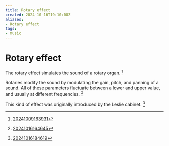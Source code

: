 ```yaml
---
title: Rotary effect
created: 2024-10-16T19:10:08Z
aliases:
- Rotary effect
tags:
- music
---
```


# Rotary effect

The rotary effect simulates the sound of a rotary organ. [^1]

Rotaries modify the sound by modulating the gain, pitch, and panning of a sound. All of these parameters fluctuate between a lower and upper value, and usually at different frequencies. [^2]

This kind of effect was originally introduced by the Leslie cabinet. [^3]

[^1]: [20241009163931](../entries/20241009163931.md)
[^2]: [20241016164645](../entries/20241016164645.md)
[^3]: [20241016184619](../entries/20241016184619.md)
